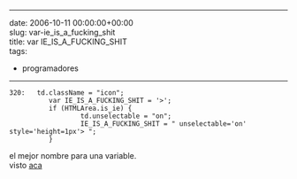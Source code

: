 
---
date: 2006-10-11 00:00:00+00:00  
slug: var-ie_is_a_fucking_shit  
title: var IE_IS_A_FUCKING_SHIT  
tags:  
- programadores  

---
  
     
    320:   td.className = "icon";    
              var IE_IS_A_FUCKING_SHIT = '>';    
              if (HTMLArea.is_ie) {    
                      td.unselectable = "on";    
                      IE_IS_A_FUCKING_SHIT = " unselectable='on' style='height=1px'> ";    
              }  
  
   
    
el mejor nombre para una variable.  
visto [aca](http://www.google.com/codesearch?q=fucking)  
